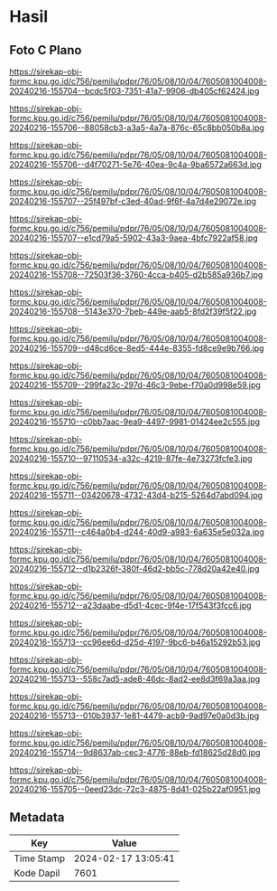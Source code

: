 # Hasil

## Foto C Plano

https://sirekap-obj-formc.kpu.go.id/c756/pemilu/pdpr/76/05/08/10/04/7605081004008-20240216-155704--bcdc5f03-7351-41a7-9906-db405cf62424.jpg

https://sirekap-obj-formc.kpu.go.id/c756/pemilu/pdpr/76/05/08/10/04/7605081004008-20240216-155706--88058cb3-a3a5-4a7a-876c-65c8bb050b8a.jpg

https://sirekap-obj-formc.kpu.go.id/c756/pemilu/pdpr/76/05/08/10/04/7605081004008-20240216-155706--d4f70271-5e76-40ea-9c4a-9ba6572a663d.jpg

https://sirekap-obj-formc.kpu.go.id/c756/pemilu/pdpr/76/05/08/10/04/7605081004008-20240216-155707--25f497bf-c3ed-40ad-9f6f-4a7d4e29072e.jpg

https://sirekap-obj-formc.kpu.go.id/c756/pemilu/pdpr/76/05/08/10/04/7605081004008-20240216-155707--e1cd79a5-5902-43a3-9aea-4bfc7922af58.jpg

https://sirekap-obj-formc.kpu.go.id/c756/pemilu/pdpr/76/05/08/10/04/7605081004008-20240216-155708--72503f36-3760-4cca-b405-d2b585a936b7.jpg

https://sirekap-obj-formc.kpu.go.id/c756/pemilu/pdpr/76/05/08/10/04/7605081004008-20240216-155708--5143e370-7beb-449e-aab5-8fd2f39f5f22.jpg

https://sirekap-obj-formc.kpu.go.id/c756/pemilu/pdpr/76/05/08/10/04/7605081004008-20240216-155709--d48cd6ce-8ed5-444e-8355-fd8ce9e9b766.jpg

https://sirekap-obj-formc.kpu.go.id/c756/pemilu/pdpr/76/05/08/10/04/7605081004008-20240216-155709--299fa23c-297d-46c3-9ebe-f70a0d998e59.jpg

https://sirekap-obj-formc.kpu.go.id/c756/pemilu/pdpr/76/05/08/10/04/7605081004008-20240216-155710--c0bb7aac-9ea9-4497-9981-01424ee2c555.jpg

https://sirekap-obj-formc.kpu.go.id/c756/pemilu/pdpr/76/05/08/10/04/7605081004008-20240216-155710--97110534-a32c-4219-87fe-4e73273fcfe3.jpg

https://sirekap-obj-formc.kpu.go.id/c756/pemilu/pdpr/76/05/08/10/04/7605081004008-20240216-155711--03420678-4732-43d4-b215-5264d7abd094.jpg

https://sirekap-obj-formc.kpu.go.id/c756/pemilu/pdpr/76/05/08/10/04/7605081004008-20240216-155711--c464a0b4-d244-40d9-a983-6a635e5e032a.jpg

https://sirekap-obj-formc.kpu.go.id/c756/pemilu/pdpr/76/05/08/10/04/7605081004008-20240216-155712--d1b2326f-380f-46d2-bb5c-778d20a42e40.jpg

https://sirekap-obj-formc.kpu.go.id/c756/pemilu/pdpr/76/05/08/10/04/7605081004008-20240216-155712--a23daabe-d5d1-4cec-9f4e-17f543f3fcc6.jpg

https://sirekap-obj-formc.kpu.go.id/c756/pemilu/pdpr/76/05/08/10/04/7605081004008-20240216-155713--cc96ee6d-d25d-4197-9bc6-b46a15292b53.jpg

https://sirekap-obj-formc.kpu.go.id/c756/pemilu/pdpr/76/05/08/10/04/7605081004008-20240216-155713--558c7ad5-ade8-46dc-8ad2-ee8d3f69a3aa.jpg

https://sirekap-obj-formc.kpu.go.id/c756/pemilu/pdpr/76/05/08/10/04/7605081004008-20240216-155713--010b3937-1e81-4479-acb9-9ad97e0a0d3b.jpg

https://sirekap-obj-formc.kpu.go.id/c756/pemilu/pdpr/76/05/08/10/04/7605081004008-20240216-155714--9d8637ab-cec3-4776-88eb-fd18625d28d0.jpg

https://sirekap-obj-formc.kpu.go.id/c756/pemilu/pdpr/76/05/08/10/04/7605081004008-20240216-155705--0eed23dc-72c3-4875-8d41-025b22af0951.jpg


## Metadata

| Key        | Value               |
| ---------- | ------------------- |
| Time Stamp | 2024-02-17 13:05:41 |
| Kode Dapil | 7601                |



